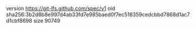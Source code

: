 version https://git-lfs.github.com/spec/v1
oid sha256:3b2d8b8e997d4ab33fd7e985baed0f7ec518359cedcbbd7868d1ac7d1cbf8698
size 90749
